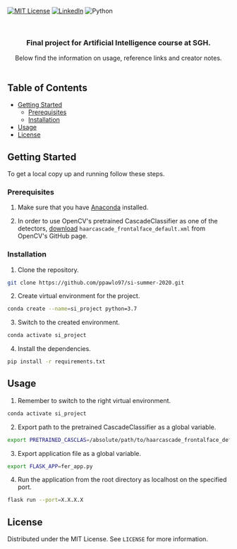 [![MIT License][license-shield]][license-url]
[![LinkedIn][linkedin-shield]][linkedin-url]
![Python][python-shield]



<br />
<p align="center">
  <h3 align="center">Final project for Artificial Intelligence course at SGH.</h3>

  <p align="center">
    Below find the information on usage, reference links and creator notes.
    <br />
    <br />
  </p>
</p>



## Table of Contents

* [Getting Started](#getting-started)
  * [Prerequisites](#prerequisites)
  * [Installation](#installation)
* [Usage](#usage)
* [License](#license)



## Getting Started

To get a local copy up and running follow these steps.

### Prerequisites

1. Make sure that you have [Anaconda](https://www.anaconda.com/) installed.

2. In order to use OpenCV's pretrained CascadeClassifier as one of the detectors, [download](https://github.com/opencv/opencv/tree/master/data/haarcascades) `haarcascade_frontalface_default.xml` from OpenCV's GitHub page. 

### Installation
 
1. Clone the repository.
```sh
git clone https://github.com/ppawlo97/si-summer-2020.git
```
2. Create virtual environment for the project.
```sh
conda create --name=si_project python=3.7
```
3. Switch to the created environment.
```sh
conda activate si_project
```
4. Install the dependencies.
```sh
pip install -r requirements.txt
```



## Usage

1. Remember to switch to the right virtual environment.
```sh
conda activate si_project
```
2. Export path to the pretrained CascadeClassifier as a global variable.
```sh
export PRETRAINED_CASCLAS=/absolute/path/to/haarcascade_frontalface_default.xml
```
3. Export application file as a global variable.
```sh
export FLASK_APP=fer_app.py
```
4. Run the application from the root directory as localhost on the specified port.
```sh
flask run --port=X.X.X.X
```



## License

Distributed under the MIT License. See `LICENSE` for more information.



[license-shield]: https://img.shields.io/github/license/othneildrew/Best-README-Template.svg?style=flat-square
[license-url]: https://github.com/ppawlo97/si-summer-2020/blob/master/LICENSE
[linkedin-shield]: https://img.shields.io/badge/-LinkedIn-black.svg?style=flat-square&logo=linkedin&colorB=555
[linkedin-url]: https://pl.linkedin.com/in/piotr-paw%C5%82owski-64390917a
[python-shield]: https://img.shields.io/badge/python-3.7.6-blue?style=flat-square&logo=python
